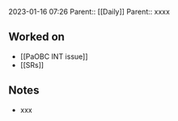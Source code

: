 2023-01-16 07:26
Parent:: [[Daily]] 
Parent:: xxxx

## Worked on

- [[PaOBC INT issue]]
- [[SRs]]

## Notes

- xxx




